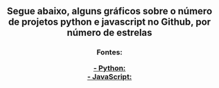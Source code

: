 <div align="center" class='md-'>
  <h2>Segue abaixo, alguns gráficos sobre o número de projetos python e javascript no Github, por número de estrelas</h2>


<h3>Fontes: 

<a href="https://api.github.com/search/repositories?q=language:python&sort=stars">- Python:</a><br>
<a href="https://api.github.com/search/repositories?q=language:javascript&sort=stars">- JavaScript:</a>
</h3>
